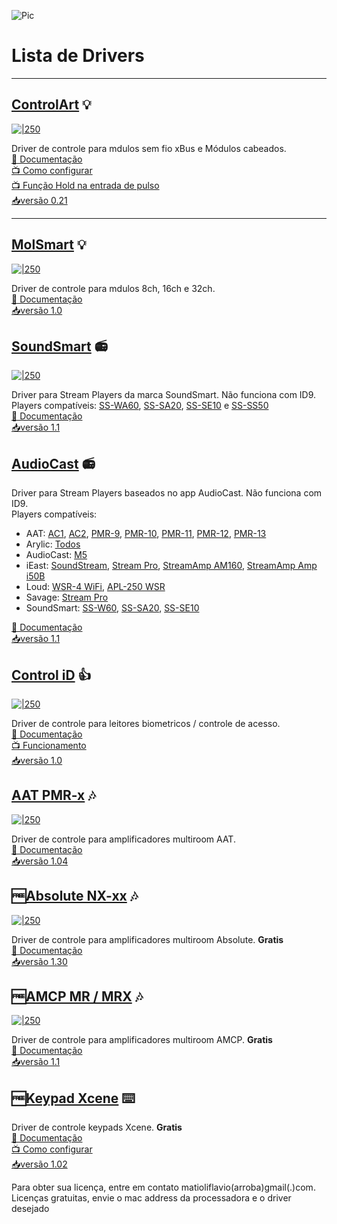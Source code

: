 ![Pic](https://raw.githubusercontent.com/Matioliflavio/RTI-Drivers/master/RTIDriver3rdParty.png)  


# Lista de Drivers  
---  
<!--/Controlart.html)-->
## [ControlArt](https://github.com/Matioliflavio/RTI-Drivers/raw/master/ControlArt%20v0.21.rtidriver) 💡
[![|250](./Images/ControlArt.png)](https://github.com/Matioliflavio/RTI-Drivers/raw/master/ControlArt%20v0.21.rtidriver)
 
Driver de controle para mdulos sem fio xBus e Módulos cabeados.  
[📃 Documentação](https://github.com/Matioliflavio/RTI-Drivers/raw/master/Documenta%C3%A7%C3%A3o/ControlArt.pdf)  
[📺 Como configurar](https://youtu.be/4LRs-2Ro52w)  
[📺 Função Hold na entrada de pulso](https://youtu.be/mfD7mNyFfBk)  
[📥versão 0.21](https://github.com/Matioliflavio/RTI-Drivers/raw/master/ControlArt%20v0.21.rtidriver)  
    
---  
<!--/MolSmart.html)-->
## [MolSmart](https://github.com/Matioliflavio/RTI-Drivers/raw/master/MolSmart%20v1.0.rtidriver) 💡
[![|250](./Images/MolSmart.png)](https://github.com/Matioliflavio/RTI-Drivers/raw/master/MolSmart%20v1.0.rtidriver)
 
Driver de controle para mdulos 8ch, 16ch e 32ch.  
[📃 Documentação](https://github.com/Matioliflavio/RTI-Drivers/raw/master/Documenta%C3%A7%C3%A3o/MolSmart.pdf)  
[📥versão 1.0](https://github.com/Matioliflavio/RTI-Drivers/raw/master/MolSMart%20v1.0.rtidriver) 


<!--SoundSmart-->
## [SoundSmart](https://github.com/Matioliflavio/RTI-Drivers/raw/master/SoundSmart%20v1.1.rtidriver) 📻 
[![|250](./Images/SoundSmart.png)](https://github.com/Matioliflavio/RTI-Drivers/raw/master/SoundSmart%20v1.1.rtidriver)

Driver para Stream Players da marca SoundSmart. Não funciona com ID9.  
Players compatíveis: [SS-WA60](http://www.soundsmartbr.com/product/ss-wa60/), [SS-SA20](http://www.soundsmartbr.com/product/ss-sa20/), [SS-SE10](http://www.soundsmartbr.com/product/ss-se10/) e [SS-SS50](https://www.soundsmartbr.com/produto/ss-ss50/)  
[📃 Documentação](https://github.com/Matioliflavio/RTI-Drivers/raw/master/Documenta%C3%A7%C3%A3o/SoundSmart.pdf)  
[📥versão 1.1](https://github.com/Matioliflavio/RTI-Drivers/raw/master/SoundSmart%20v1.1.rtidriver)  

<!--AudioCast-->
## [AudioCast](https://github.com/Matioliflavio/RTI-Drivers/raw/master/AudioCast%20v1.1.rtidriver) 📻 

Driver para Stream Players baseados no app AudioCast. Não funciona com ID9.  
Players compatíveis:
- AAT: [AC1](https://aataudio.com.br/audio-streaming/aat-audiocast-ac-1/), [AC2](https://aataudio.com.br/audio-streaming/aat-audiocast-ac-2-g2/), [PMR-9](https://aataudio.com.br/multirooms/aat-pmr-9/), [PMR-10](https://aataudio.com.br/multirooms/aat-pmr-10/), [PMR-11](https://aataudio.com.br/multirooms/aat-pmr-11/), [PMR-12](https://aataudio.com.br/multirooms/aat-pmr-12/), [PMR-13](https://aataudio.com.br/multirooms/aat-pmr-13/)  
- Arylic: [Todos](https://www.arylic.com/)  
- AudioCast: [M5](https://audiocast.io/)  
- iEast: [SoundStream](https://www.ieast.net/eng/products/soundstream/), [Stream Pro](https://www.ieast.net/eng/products/stream-pro/), [StreamAmp AM160](https://www.ieast.net/eng/products/streamamp-am160/), [StreamAmp Amp i50B](https://www.ieast.net/eng/products/streamamp-amp-i50b/)  
- Loud: [WSR-4 WiFi](https://www.loudaudio.com.br/produto/receptor-wsr-4-wifi), [APL-250 WSR](https://www.loudaudio.com.br)  
- Savage: [Stream Pro](https://www.grsavage.com.br/streampro)  
- SoundSmart: [SS-W60](http://www.soundsmartbr.com/product/ss-wa60/), [SS-SA20](http://www.soundsmartbr.com/product/ss-sa20/), [SS-SE10](http://www.soundsmartbr.com/product/ss-se10/)  
  
[📃 Documentação](https://github.com/Matioliflavio/RTI-Drivers/raw/master/Documenta%C3%A7%C3%A3o/Audiocast.pdf)  
[📥versão 1.1](https://github.com/Matioliflavio/RTI-Drivers/raw/master/AudioCast%20v1.1.rtidriver)    
  

<!--/ControliD.html)-->
## [Control iD](https://github.com/Matioliflavio/RTI-Drivers/raw/master/Control_ID%20v1.0.rtidriver) 👍
[![|250](./Images/ControlId.png)](https://github.com/Matioliflavio/RTI-Drivers/raw/master/Control_ID%20v1.0.rtidriver)

Driver de controle para leitores biometricos / controle de acesso.  
[📃 Documentação](https://github.com/Matioliflavio/RTI-Drivers/raw/master/Documenta%C3%A7%C3%A3o/Control%20iD.pdf)  
[📺 Funcionamento](https://youtu.be/UwRdSBLR4gc)  
[📥versão 1.0](https://github.com/Matioliflavio/RTI-Drivers/raw/master/Control_ID%20v1.0.rtidriver)      
  

<!--/AAT.html)-->
## [AAT PMR-x](https://github.com/Matioliflavio/RTI-Drivers/raw/master/AAT%20PMR-x%20V1.04.rtidriver) 🎶
[![|250](./Images/PMR-x.png)](https://github.com/Matioliflavio/RTI-Drivers/raw/master/AAT%20PMR-x%20V1.04.rtidriver)

Driver de controle para amplificadores multiroom AAT.  
[📃 Documentação](https://github.com/Matioliflavio/RTI-Drivers/raw/master/Documenta%C3%A7%C3%A3o/AAT%20PMR-x.pdf)  
[📥versão 1.04](https://github.com/Matioliflavio/RTI-Drivers/raw/master/AAT%20PMR-x%20V1.04.rtidriver)    
  

<!--/Absolute.html)-->
## 🆓[Absolute NX-xx](https://github.com/Matioliflavio/RTI-Drivers/raw/master/Absolute%20NX-xx%20v1.30.rtidriver) 🎶
[![|250](./Images/NXx.png)](https://github.com/Matioliflavio/RTI-Drivers/raw/master/Absolute%20NX-xx%20v1.30.rtidriver)

Driver de controle para amplificadores multiroom Absolute. **Gratis**  
[📃 Documentação](https://github.com/Matioliflavio/RTI-Drivers/raw/master/Documenta%C3%A7%C3%A3o/Absolute%20NX-x.pdf)  
[📥versão 1.30](https://github.com/Matioliflavio/RTI-Drivers/raw/master/Absolute%20NX-xx%20v1.30.rtidriver)  


<!--/AMCP.html)-->
## 🆓[AMCP MR / MRX](https://github.com/Matioliflavio/RTI-Drivers/raw/master/AMCP%20-%20MR-MRX%20Series%20v1.1.rtidriver) 🎶
[![|250](./Images/AMCP.png)](https://github.com/Matioliflavio/RTI-Drivers/raw/master/AMCP%20-%20MR-MRX%20Series%20v1.1.rtidriver)

Driver de controle para amplificadores multiroom AMCP.  **Gratis**  
[📃 Documentação](https://github.com/Matioliflavio/RTI-Drivers/raw/master/Documenta%C3%A7%C3%A3o/AMCP%20MR%20MRX.pdf)  
[📥versão 1.1](https://github.com/Matioliflavio/RTI-Drivers/raw/master/AMCP%20-%20MR-MRX%20Series%20v1.1.rtidriver)  


<!--/Xcene.html)-->
## 🆓[Keypad Xcene](https://github.com/Matioliflavio/RTI-Drivers/raw/master/Xcene%20Keypad%20V1.02.rtidriver) ⌨️

Driver de controle keypads Xcene. **Gratis**  
[📃 Documentação](https://github.com/Matioliflavio/RTI-Drivers/raw/master/Documenta%C3%A7%C3%A3o/Xcene%20Keypad.pdf)  
[📺 Como configurar](https://youtu.be/aVJv_6ff9MQ)  
[📥versão 1.02](https://github.com/Matioliflavio/RTI-Drivers/raw/master/Xcene%20Keypad%20V1.02.rtidriver)  


Para obter sua licença, entre em contato matioliflavio(arroba)gmail(.)com.  
Licenças gratuitas, envie o mac address da processadora e o driver desejado  


<!--
```markdown
Syntax highlighted code block

# Header 1
## Header 2
### Header 3

- Bulleted
- List

1. Numbered
2. List

**Bold** and _Italic_ and `Code` text

[Link](url) and ![Image](src)
```
-->